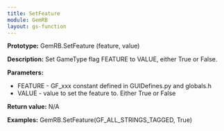 ```yaml
---
title: SetFeature
module: GemRB
layout: gs-function
---
```


**Prototype:** GemRB.SetFeature (feature, value)

**Description:** Set GameType flag FEATURE to VALUE, either True or False.

**Parameters:**
  * FEATURE - GF_xxx constant defined in GUIDefines.py and globals.h
  * VALUE - value to set the feature to. Either True or False

**Return value:** N/A

**Examples:**
    GemRB.SetFeature(GF_ALL_STRINGS_TAGGED, True)

